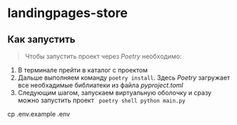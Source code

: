 # landingpages-store

## Как запустить
> Чтобы запустить проект через *Poetry* необходимо:
1. В терминале прейти в каталог с проектом
2. Дальше выполняем команду ` poetry install `. Здесь *Poetry* загружает все необхадимые библиатеки из файла *pyproject.toml*
3. Следующим шагом, запускаем виртуальную оболочку  и сразу можно запустить проект 
` poetry shell python main.py`


cp .env.example .env
